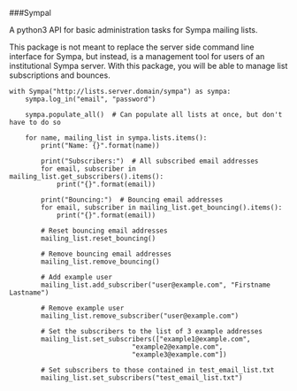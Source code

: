 ###Sympal

A python3 API for basic administration tasks for Sympa mailing lists.

This package is not meant to replace the server side command line interface for
Sympa, but instead, is a management tool for users of an institutional Sympa
server. With this package, you will be able to manage list subscriptions and
bounces.

    with Sympa("http://lists.server.domain/sympa") as sympa:
        sympa.log_in("email", "password")

        sympa.populate_all()  # Can populate all lists at once, but don't have to do so

        for name, mailing_list in sympa.lists.items():
            print("Name: {}".format(name))

            print("Subscribers:")  # All subscribed email addresses
            for email, subscriber in mailing_list.get_subscribers().items():
                print("{}".format(email))

            print("Bouncing:")  # Bouncing email addresses
            for email, subscriber in mailing_list.get_bouncing().items():
                print("{}".format(email))

            # Reset bouncing email addresses
            mailing_list.reset_bouncing()

            # Remove bouncing email addresses
            mailing_list.remove_bouncing()

            # Add example user
            mailing_list.add_subscriber("user@example.com", "Firstname Lastname")

            # Remove example user
            mailing_list.remove_subscriber("user@example.com")

            # Set the subscribers to the list of 3 example addresses
            mailing_list.set_subscribers(["example1@example.com",
                                   "example2@example.com",
                                   "example3@example.com"])
            
            # Set subscribers to those contained in test_email_list.txt
            mailing_list.set_subscribers("test_email_list.txt")

